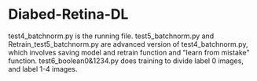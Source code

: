 # Diabed-Retina-DL

test4_batchnorm.py is the running file.
test5_batchnorm.py and Retrain_test5_batchnorm.py are advanced version of test4_batchnorm.py, which involves saving model and retrain 
function and "learn from mistake" function.
test6_boolean0&1234.py does training to divide label 0 images, and label 1-4 images. 
